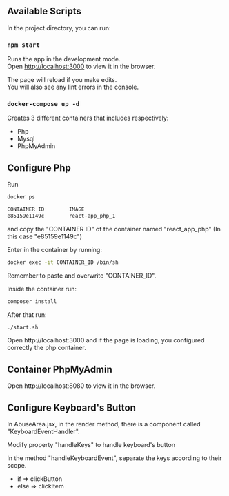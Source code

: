 
## Available Scripts

In the project directory, you can run:

### `npm start`

Runs the app in the development mode.<br>
Open [http://localhost:3000](http://localhost:3000) to view it in the browser.

The page will reload if you make edits.<br>
You will also see any lint errors in the console.


### `docker-compose up -d`

Creates 3 different containers that includes respectively:

- Php
- Mysql
- PhpMyAdmin

## Configure Php
Run 

```bash 
docker ps
``` 

```bash
CONTAINER ID        IMAGE                               
e85159e1149c        react-app_php_1
```
and copy the "CONTAINER ID" of the container named "react_app_php" (In this case "e85159e1149c")

Enter in the container by running: 

```bash
docker exec -it CONTAINER_ID /bin/sh
```
Remember to paste and overwrite "CONTAINER_ID".

Inside the container run:

```bash
composer install
```

After that run:

```bash
./start.sh
```

Open http://localhost:3000 and if the page is loading, you configured correctly the php container.

## Container PhpMyAdmin
Open http://localhost:8080 to view it in the browser.

## Configure Keyboard's Button
In AbuseArea.jsx, in the render method, there is a component called "KeyboardEventHandler".

Modify property "handleKeys" to handle keyboard's button

In the method "handleKeyboardEvent", separate the keys according to their scope.
- if => clickButton
- else => clickItem
